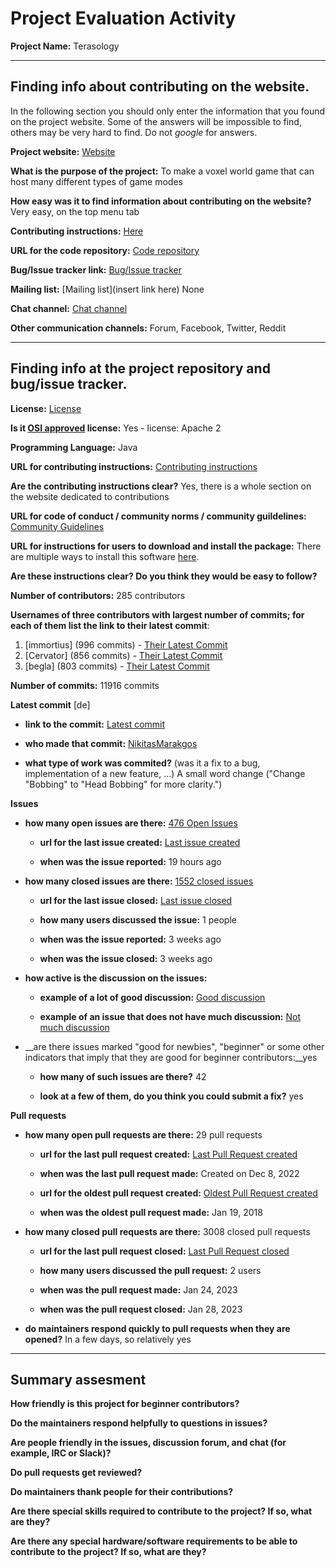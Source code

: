 # Project Evaluation Activity



__Project Name:__  Terasology


---

## Finding info about contributing on the website.

In the following section you should only enter the information that you
found on the project website. Some of the answers will be impossible to find, others
may be very hard to find. Do not _google_ for answers.

__Project website:__ [Website](https://terasology.org/)


__What is the purpose of the project:__ To make a voxel world game that can host many different types of game modes


__How easy was it to find information about contributing on the website?__ Very easy, on the top menu tab


__Contributing instructions:__ [Here](https://terasology.org/contribute/)

__URL for the code repository:__ [Code repository](https://github.com/MovingBlocks/Terasology)

__Bug/Issue tracker link:__ [Bug/Issue tracker](https://github.com/MovingBlocks/Terasology/issues)

__Mailing list:__ [Mailing list](insert link here) None

__Chat channel:__ [Chat channel](https://discord.com/invite/Terasology)

__Other communication channels:__ Forum, Facebook, Twitter, Reddit


---

## Finding info at the project repository and bug/issue tracker.

__License:__ [License](https://www.apache.org/licenses/LICENSE-2.0)

__Is it [OSI approved](https://opensource.org/licenses/alphabetical) license:__ 
Yes -  license: Apache 2

__Programming Language:__ 
Java

__URL for contributing instructions:__ [Contributing instructions](https://terasology.org/contribute/)

__Are the contributing instructions clear?__ 
Yes, there is a whole section on the website dedicated to contributions


__URL for code of conduct / community norms / community guildelines:__ [Community Guidelines](https://github.com/MovingBlocks/Terasology/blob/develop/docs/CODE_OF_CONDUCT.md)

__URL for instructions for users to download and install the package:__ There are multiple ways to install this software [here](https://terasology.org/downloads/). 


__Are these instructions clear? Do you think they would be easy to follow?__ 


__Number of contributors:__ 285 contributors


__Usernames of three contributors with largest number of commits; for
each of them list the link to their latest commit__:

1. [immortius] (996 commits) - [Their Latest Commit](https://github.com/MovingBlocks/Terasology/commit/0b7698e098cf65ede210da118647f560ab863291)
2. [Cervator] (856 commits) - [Their Latest Commit](https://github.com/MovingBlocks/Terasology/commit/de37cfa88f0861567fe0d93812293bac396c3599)
3. [begla] (803 commits) - [Their Latest Commit](https://github.com/MovingBlocks/Terasology/commit/aeb1f56adf83048cb2aec7bbd9c5376885fc6944)


__Number of commits:__ 11916 commits

__Latest commit__ [de] 

- __link to the commit:__ [Latest commit](https://github.com/MovingBlocks/Terasology/commit/2dab9f6bdf6cdd61b3784cbeaf9c41a5599af5fe)

- __who made that commit:__ [NikitasMarakgos](https://github.com/MovingBlocks/Terasology/commits?author=NikitasMaragkos)

- __what type of work was commited?__ (was it a fix to a bug, implementation of a new feature, ...) A small word change ("Change "Bobbing" to "Head Bobbing" for more clarity.")

__Issues__

- __how many open issues are there:__ [476 Open Issues](https://github.com/MovingBlocks/Terasology/issues) 

    - __url for the last issue created:__ [Last issue created](https://github.com/MovingBlocks/Terasology/issues/5090)
    
    - __when was the issue reported:__ 19 hours ago
    
- __how many closed issues are there:__ [1552 closed issues](https://github.com/MovingBlocks/Terasology/issues?q=is%3Aissue+is%3Aclosed)

    - __url for the last issue closed:__ [Last issue closed](https://github.com/MovingBlocks/Terasology/issues/5088)
    
    - __how many users discussed the issue:__ 1 people
    
    - __when was the issue reported:__ 3 weeks ago
    
    - __when was the issue closed:__ 3 weeks ago
    
- __how active is the discussion on the issues:__ 

    - __example of a lot of good discussion:__ [Good discussion](https://github.com/MovingBlocks/Terasology/issues/4917)
    
    - __example of an issue that does not have much discussion:__ [Not much discussion](https://github.com/MovingBlocks/Terasology/issues/5069)
    
- __are there issues marked "good for newbies", "beginner" or some other indicators that imply that they are good for beginner contributors:__yes  

    - __how many of such issues are there?__ 42
    
    - __look at a few of them, do you think you could submit a fix?__ yes



__Pull requests__

- __how many open pull requests are there:__ 29 pull requests

    - __url for the last pull request created:__ [Last Pull Request created](https://github.com/MovingBlocks/Terasology/pull/5085)
    
    - __when was the last pull request made:__ Created on Dec 8, 2022

    - __url for the oldest pull request created:__ [Oldest Pull Request created](https://github.com/MovingBlocks/Terasology/pull/3236)
    
    - __when was the oldest pull request made:__ Jan 19, 2018

- __how many closed pull requests are there:__ 3008 closed pull requests

    - __url for the last pull request closed:__ [Last Pull Request closed](https://github.com/MovingBlocks/Terasology/pull/5089)
    
    - __how many users discussed the pull request:__ 2 users
    
    - __when was the pull request made:__  Jan 24, 2023
    
    - __when was the pull request closed:__ Jan 28, 2023
    

- __do maintainers respond quickly to pull requests when they are opened?__ In a few days, so relatively yes





---


## Summary assesment
__How friendly is this project for beginner contributors?__




__Do the maintainers respond helpfully to questions in issues?__



__Are people friendly in the issues, discussion forum, and chat (for example, IRC or Slack)?__




__Do pull requests get reviewed?__



__Do maintainers thank people for their contributions?__



__Are there special skills required to contribute to the project? If so, what are they?__



__Are there any special hardware/software requirements to be able to contribute to the project? If so, what are they?__
